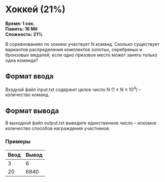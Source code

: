 <h1 class="title">Хоккей (21%)</h1>
<p><b>Время: 1 сек.<br>Память: 16 Мб<br>Сложность: 21%</b></p>
<p>В соревнованиях по хоккею участвует N команд. Сколько существует вариантов распределения комплектов золотых, серебряных и бронзовых медалей, если одно призовое место может занять только одна команда?</p>
<h2>Формат ввода</h2>
<p>Входной файл input.txt содержит целое число N (1 ≤ N ≤ 10<sup>4</sup>) – количество команд.</p>
<h2>Формат вывода</h2>
<p>В выходной файл output.txt выведите единственное число – искомое количество способов награждения участников.</p>
<h3>Примеры</h3>
<table class="sample-tests">
  <thead>
     <tr>
        <th>Ввод</th>
        <th>Вывод</th>
     </tr>
  </thead>
  <tbody>
     <tr>
        <td>3</td>
        <td>6</td>
     </tr>
     <tr>
         <td>20</td>
         <td>6840</td>
      </tr>
  </tbody>
</table>